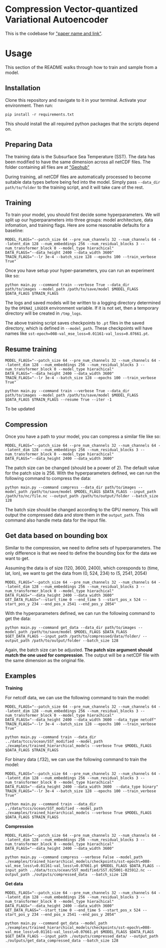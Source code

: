 # Compression Vector-quantized Variational Autoencoder

This is the codebase for ["paper name and link"](https://arxiv.org/).

# Usage

This section of the README walks through how to train and sample from a model.

## Installation

Clone this repository and navigate to it in your terminal. Activate your environment. Then run:

```
pip install -r requirements.txt
```

This should install the all required python packages that the scripts depend on.

## Preparing Data

The training data is the Subsurface Sea Temperature (SST). The data has been modified to have the same dimension across all netCDF files. The folder containing all files are at ["Geohub"]()

During training, all netCDF files are automatically processed to become suitable data types before being fed into the model. Simply pass `--data_dir path/to/folder` to the training script, and it will take care of the rest.

## Training

To train your model, you should first decide some hyperparameters. We will split up our hyperparameters into three groups: model architecture, data infomation, and training flags. Here are some reasonable defaults for a baseline:

```
MODEL_FLAGS="--patch_size 64 --pre_num_channels 32 --num_channels 64 --latent_dim 128 --num_embeddings 256 --num_residual_blocks 3 --num_transformer_block 0 --model_type hierachical"
DATA_FLAGS="--data_height 2400 --data_width 3600"
TRAIN_FLAGS="--lr 3e-4 --batch_size 128 --epochs 100 --train_verbose True"
```

Once you have setup your hyper-parameters, you can run an experiment like so:

```
python main.py --command train --verbose True --data_dir path/to/images --model_path /path/to/save/model $MODEL_FLAGS $DATA_FLAGS $TRAIN_FLAGS
```

The logs and saved models will be written to a logging directory determined by the `OPENAI_LOGDIR` environment variable. If it is not set, then a temporary directory will be created in `/tmp_logs`.

The above training script saves checkpoints to `.pt` files in the saved directory, which is defined in `--model_path`. These checkpoints will have names like `sst-epoch=008-val_mse_loss=0.01161-val_loss=0.07661.pt`.

## Resume training

```
MODEL_FLAGS="--patch_size 64 --pre_num_channels 32 --num_channels 64 --latent_dim 128 --num_embeddings 256 --num_residual_blocks 3 --num_transformer_block 0 --model_type hierachical"
DATA_FLAGS="--data_height 2400 --data_width 3600"
TRAIN_FLAGS="--lr 3e-4 --batch_size 128 --epochs 100 --train_verbose True"
```

```
python main.py --command train --verbose True --data_dir path/to/images --model_path /path/to/save/model $MODEL_FLAGS $DATA_FLAGS $TRAIN_FLAGS --resume True --iter -1
```

To be updated

## Compression

Once you have a path to your model, you can compress a similar file like so:

```
MODEL_FLAGS="--patch_size 64 --pre_num_channels 32 --num_channels 64 --latent_dim 128 --num_embeddings 256 --num_residual_blocks 3 --num_transformer_block 0 --model_type hierachical"
DATA_FLAGS="--data_height 2400 --data_width 3600"
```

The patch size can be changed (should be a power of 2). The default value for the patch size is 256. With the hyperparameters defined, we can run the following command to compress the data:

```
python main.py --command compress --data_dir path/to/images --model_path /path/to/save/model $MODEL_FLAGS $DATA_FLAGS --input_path /path/to/nc/file.nc --output_path /path/to/output/folder --batch_size 128
```

The batch size should be changed according to the GPU memory. This will output the compressed data and store them in the `output_path`. This command also handle meta data for the input file.

## Get data based on bounding box

Similar to the compression, we need to define sets of hyperparameters. The only difference is that we need to define the bounding box for the data we want to get.

Assuming the data is of size (120, 3600, 2400), which coresponds to (time, lat, lon), we want to get the data from (0, 524, 234) to (5, 2541, 2054)

```
MODEL_FLAGS="--patch_size 64 --pre_num_channels 32 --num_channels 64 --latent_dim 128 --num_embeddings 256 --num_residual_blocks 3 --num_transformer_block 0 --model_type hierachical"
DATA_FLAGS="--data_height 2400 --data_width 3600"
GET_DATA_FLAGS="--start_time 0 --end_time 5 --start_pos_x 524 --start_pos_y 234 --end_pos_x 2541 --end_pos_y 2054"
```

With the hyperparameters defined, we can run the following command to get the data:

```
python main.py --command get_data --data_dir path/to/images --model_path /path/to/save/model $MODEL_FLAGS $DATA_FLAGS $GET_DATA_FLAGS --input_path /path/to/compressed/data/folder/ --output_path /path/to/output/folder --batch_size 128
```

Again, the batch size can be adjusted. **The patch size argument should match the one used for compression**. The output will be a netCDF file with the same dimension as the original file.

## Examples

**Training**

For netcdf data, we can use the following command to train the model:

```
MODEL_FLAGS="--patch_size 64 --pre_num_channels 32 --num_channels 64 --latent_dim 128 --num_embeddings 256 --num_residual_blocks 3 --num_transformer_block 0 --model_type hierachical"
DATA_FLAGS="--data_height 2400 --data_width 3600 --data_type netcdf"
TRAIN_FLAGS="--lr 3e-4 --batch_size 128 --epochs 100 --train_verbose True"
```

```
python main.py --command train --data_dir ../data/tccs/ocean/SST_modified --model_path ./examples/trained_hierarchical_models --verbose True $MODEL_FLAGS $DATA_FLAGS $TRAIN_FLAGS
```

For binary data (.f32), we can use the following command to train the model:

```
MODEL_FLAGS="--patch_size 64 --pre_num_channels 32 --num_channels 64 --latent_dim 128 --num_embeddings 256 --num_residual_blocks 3 --num_transformer_block 0 --model_type hierachical"
DATA_FLAGS="--data_height 2400 --data_width 3600  --data_type binary"
TRAIN_FLAGS="--lr 3e-4 --batch_size 128 --epochs 100 --train_verbose True"
```

```
python main.py --command train --data_dir ../data/tccs/ocean/SST_modified --model_path ./examples/trained_hierarchical_models --verbose True $MODEL_FLAGS $DATA_FLAGS $TRAIN_FLAGS
```

**Compression**

```
MODEL_FLAGS="--patch_size 64 --pre_num_channels 32 --num_channels 64 --latent_dim 128 --num_embeddings 256 --num_residual_blocks 3 --num_transformer_block 0 --model_type hierachical"
DATA_FLAGS="--data_height 2400 --data_width 3600"
```

```
python main.py --command compress --verbose False --model_path ./examples/trained_hierarchical_models/checkpoints/sst-epoch\=008-val_mse_loss\=0.01161-val_loss\=0.07661.pt $MODEL_FLAGS $DATA_FLAGS --input_path ../data/tccs/ocean/SST_modified/SST.025001-025912.nc --output_path ./outputs/compressed_data  --batch_size 128
```

**Get data**

```
MODEL_FLAGS="--patch_size 64 --pre_num_channels 32 --num_channels 64 --latent_dim 128 --num_embeddings 256 --num_residual_blocks 3 --num_transformer_block 0 --model_type hierachical"
DATA_FLAGS="--data_height 2400 --data_width 3600"
GET_DATA_FLAGS="--start_time 0 --end_time 5 --start_pos_x 524 --start_pos_y 234 --end_pos_x 2541 --end_pos_y 2054"
```

```
python main.py --command get_data --model_path ./examples/trained_hierarchical_models/checkpoints/sst-epoch\=008-val_mse_loss\=0.01161-val_loss\=0.07661.pt $MODEL_FLAGS $DATA_FLAGS $GET_DATA_FLAGS --input_path ./outputs/compressed_data/ --output_path ./outputs/get_data_compressed_data --batch_size 128
```
